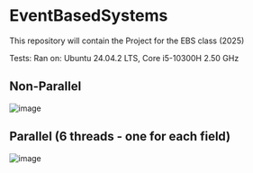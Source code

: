 # EventBasedSystems
This repository will contain the Project for the EBS class (2025)

Tests: 
Ran on: Ubuntu 24.04.2 LTS, Core i5-10300H 2.50 GHz

## Non-Parallel
![image](https://github.com/user-attachments/assets/317137dc-6785-41aa-b376-fa5db532d723)

## Parallel (6 threads - one for each field)
![image](https://github.com/user-attachments/assets/ab8924d8-0539-4e90-8d96-69084af27370)
